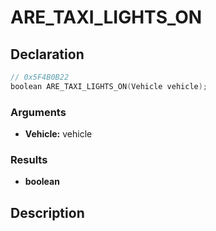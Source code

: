 # ARE_TAXI_LIGHTS_ON

## Declaration
```cpp
// 0x5F4B0B22
boolean ARE_TAXI_LIGHTS_ON(Vehicle vehicle);
```

### Arguments
- **Vehicle:** vehicle

### Results
- **boolean**

## Description
